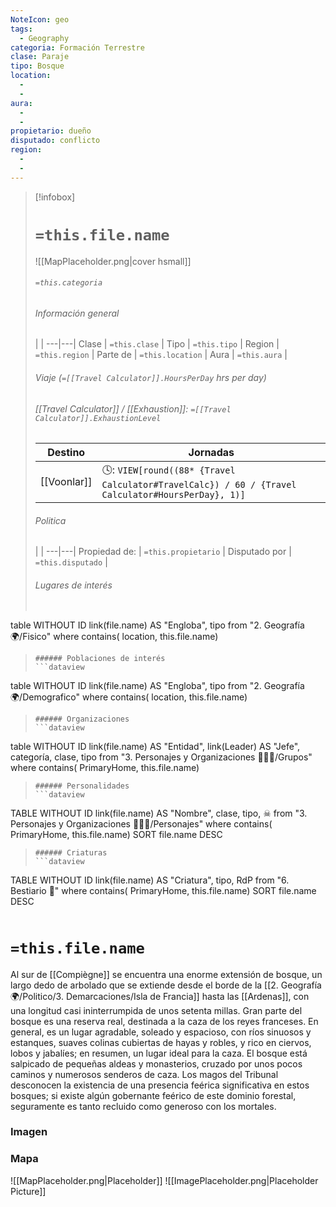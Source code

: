 ```yaml
---
NoteIcon: geo
tags:
  - Geography 
categoria: Formación Terrestre
clase: Paraje  
tipo: Bosque 
location: 
  -  
  - 
aura:
  - 
  - 
propietario: dueño
disputado: conflicto
region: 
  - 
  - 
---
```


> [!infobox]
> # `=this.file.name`
> ![[MapPlaceholder.png|cover hsmall]]
> ###### `=this.categoria` 
> ###### Información general
>  |   |
> ---|---|
> Clase | `=this.clase` |
> Tipo | `=this.tipo` |
> Region | `=this.region` |
> Parte de | `=this.location` |
> Aura | `=this.aura`  |
> ###### Viaje (`=[[Travel Calculator]].HoursPerDay` hrs per day)
> ###### [[Travel Calculator]]  / [[Exhaustion]]:  `=[[Travel Calculator]].ExhaustionLevel`
> Destino |  Jornadas  |
> ---|---|
> [[Voonlar]] | 🕓: `VIEW[round((88* {Travel Calculator#TravelCalc}) / 60 / {Travel Calculator#HoursPerDay}, 1)]`      |
> ###### Politica
>  |   |
> ---|---|
> Propiedad de: | `=this.propietario` |
> Disputado por | `=this.disputado` |
>###### Lugares de interés
> ```dataview
table WITHOUT ID link(file.name) AS "Engloba",  tipo
from "2. Geografía 🌍/Fisico"
where contains( location, this.file.name)
>```
>###### Poblaciones de interés
> ```dataview
table WITHOUT ID link(file.name) AS "Engloba",  tipo
from "2. Geografía 🌍/Demografico"
where contains( location, this.file.name)
>```
>###### Organizaciones
> ```dataview
table WITHOUT ID link(file.name) AS "Entidad", link(Leader) AS "Jefe", categoría, clase, tipo
from "3. Personajes y Organizaciones 🧑‍🤝‍🧑/Grupos"
where contains( PrimaryHome, this.file.name)
>```
>###### Personalidades 
>```dataview
TABLE WITHOUT ID link(file.name) AS "Nombre", clase, tipo, ☠
from "3. Personajes y Organizaciones 🧑‍🤝‍🧑/Personajes"
where contains( PrimaryHome, this.file.name)
SORT file.name DESC
>```
>###### Criaturas
> ```dataview
TABLE WITHOUT ID link(file.name) AS "Criatura", tipo, RdP
from "6. Bestiario 🐉"
where contains( PrimaryHome, this.file.name)
SORT file.name DESC
>```


# `=this.file.name`
Al sur de [[Compiègne]] se encuentra una enorme extensión de bosque, un largo dedo de arbolado que se extiende desde el borde de la [[2. Geografía 🌍/Politico/3. Demarcaciones/Isla de Francia]] hasta las [[Ardenas]], con una longitud casi ininterrumpida de unos setenta millas. Gran parte del bosque es una reserva real, destinada a la caza de los reyes franceses. En general, es un lugar agradable, soleado y espacioso, con ríos sinuosos y estanques, suaves colinas cubiertas de hayas y robles, y rico en ciervos, lobos y jabalíes; en resumen, un lugar ideal para la caza. El bosque está salpicado de pequeñas aldeas y monasterios, cruzado por unos pocos caminos y numerosos senderos de caza. Los magos del Tribunal desconocen la existencia de una presencia feérica significativa en estos bosques; si existe algún gobernante feérico de este dominio forestal, seguramente es tanto recluido como generoso con los mortales.
### Imagen

### Mapa
![[MapPlaceholder.png|Placeholder]]
![[ImagePlaceholder.png|Placeholder Picture]]


